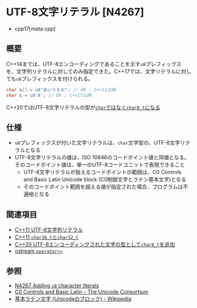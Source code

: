 # UTF-8文字リテラル [N4267]
* cpp17[meta cpp]

## 概要
C++14までは、UTF-8エンコーディングであることを示す`u8`プレフィックスを、文字列リテラルに対してのみ指定できた。C++17では、文字リテラルに対しても`u8`プレフィックスを付けられる。

```cpp
char s[] = u8"あいうえお"; // OK : C++11以降
char c = u8'A'; // OK : C++17以降
```

C++20ではUTF-8文字リテラルの型が[`char`ではなく`char8_t`になる](/lang/cpp20/char8_t.md)

## 仕様
- `u8`プレフィックスが付いた文字リテラルは、`char`文字型の、UTF-8文字リテラルとなる
- UTF-8文字リテラルの値は、ISO 10646のコードポイント値と同値となる。そのコードポイント値は、単一のUTF-8コードユニットで表現できること
    - UTF-8文字リテラルが扱えるコードポイントの範囲は、C0 Controls and Basic Latin Unicode block (C0制御文字とラテン基本文字)となる
    - そのコードポイント範囲を超える値が指定された場合、プログラムは不適格となる


## 関連項目
- [C++11 UTF-8文字列リテラル](/lang/cpp11/utf8_string_literals.md)
- [C++11 `char16_t`と`char32_t`](/lang/cpp11/char16_32.md)
- [C++20 UTF-8エンコーディングされた文字の型として`char8_t`を追加](/lang/cpp20/char8_t.md)
- [ostream `operator<<`](/reference/ostream/basic_ostream/op_ostream_free.md)


## 参照
- [N4267 Adding `u8` character literals](http://www.open-std.org/jtc1/sc22/wg21/docs/papers/2014/n4267.html)
- [C0 Controls and Basic Latin - The Unicode Consortium](http://www.unicode.org/charts/PDF/U0000.pdf)
- [基本ラテン文字 (Unicodeのブロック) - Wikipedia](https://ja.wikipedia.org/wiki/%E5%9F%BA%E6%9C%AC%E3%83%A9%E3%83%86%E3%83%B3%E6%96%87%E5%AD%97_(Unicode%E3%81%AE%E3%83%96%E3%83%AD%E3%83%83%E3%82%AF))

